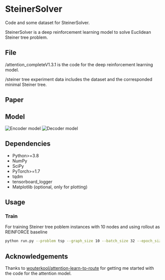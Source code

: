 # SteinerSolver

Code and some dataset for SteinerSolver.

SteinerSolver is a deep reinforcement learning model to solve Euclidean Steiner tree problem.

## File
/attention_completeV1.3.1 is the code for the deep reinforcement learning model.

/steiner tree experiment data includes the dataset and the corresponded minimal Steiner tree.

## Paper

## Model
![Encoder model](https://github.com/cdslabamotong/SteinerSolver/blob/main/attention_completeV1.3.1/encoder.png?raw=true)
![Decoder model](https://github.com/cdslabamotong/SteinerSolver/blob/main/attention_completeV1.3.1/decoder.png?raw=true)

## Dependencies
 *   Python>=3.8
 *   NumPy
 *   SciPy
 *   PyTorch>=1.7
 *   tqdm
 *   tensorboard_logger
 *   Matplotlib (optional, only for plotting)
## Usage
### Train
For training Steiner tree poblem instances with 10 nodes and using rollout as REINFORCE baseline
```bash
python run.py --problem tsp --graph_size 10 --batch_size 32 --epoch_size 10240 --val_size 10000 --eval_batch_size 10 --baseline rollout --run_name 'st20_rollout' --n_epochs 100 --lr_model 0.00005 --seed 1111 --embedding_dim 128 --hidden_dim 128 --n_encode_layers 5 --load_path epoch-98.pt
```

## Acknowledgements
Thanks to [wouterkool/attention-learn-to-route](https://github.com/wouterkool/attention-learn-to-route#attention-learn-to-solve-routing-problems) for getting me started with the code for the attention model.
